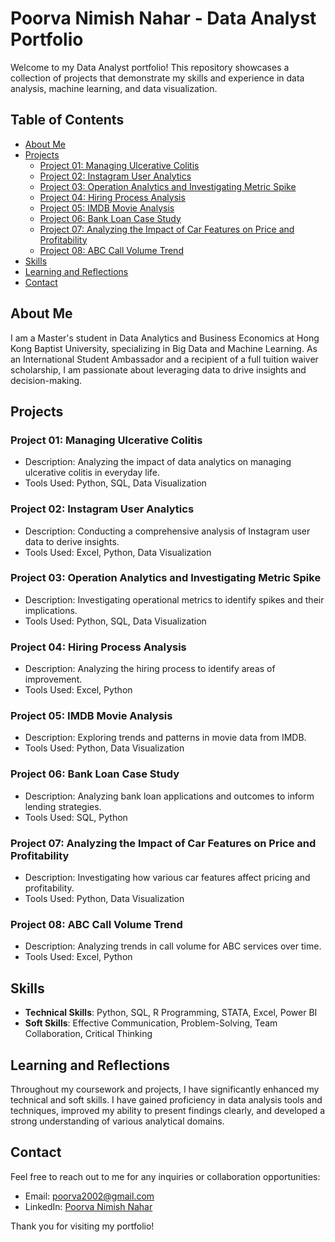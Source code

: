 # Poorva Nimish Nahar - Data Analyst Portfolio

Welcome to my Data Analyst portfolio! This repository showcases a collection of projects that demonstrate my skills and experience in data analysis, machine learning, and data visualization.

## Table of Contents
- [About Me](#about-me)
- [Projects](#projects)
  - [Project 01: Managing Ulcerative Colitis](#project-01-managing-ulcerative-colitis)
  - [Project 02: Instagram User Analytics](#project-02-instagram-user-analytics)
  - [Project 03: Operation Analytics and Investigating Metric Spike](#project-03-operation-analytics-and-investigating-metric-spike)
  - [Project 04: Hiring Process Analysis](#project-04-hiring-process-analysis)
  - [Project 05: IMDB Movie Analysis](#project-05-imdb-movie-analysis)
  - [Project 06: Bank Loan Case Study](#project-06-bank-loan-case-study)
  - [Project 07: Analyzing the Impact of Car Features on Price and Profitability](#project-07-analyzing-the-impact-of-car-features-on-price-and-profitability)
  - [Project 08: ABC Call Volume Trend](#project-08-abc-call-volume-trend)
- [Skills](#skills)
- [Learning and Reflections](#learning-and-reflections)
- [Contact](#contact)

## About Me
I am a Master's student in Data Analytics and Business Economics at Hong Kong Baptist University, specializing in Big Data and Machine Learning. As an International Student Ambassador and a recipient of a full tuition waiver scholarship, I am passionate about leveraging data to drive insights and decision-making.

## Projects

### Project 01: Managing Ulcerative Colitis
- Description: Analyzing the impact of data analytics on managing ulcerative colitis in everyday life.
- Tools Used: Python, SQL, Data Visualization

### Project 02: Instagram User Analytics
- Description: Conducting a comprehensive analysis of Instagram user data to derive insights.
- Tools Used: Excel, Python, Data Visualization

### Project 03: Operation Analytics and Investigating Metric Spike
- Description: Investigating operational metrics to identify spikes and their implications.
- Tools Used: Python, SQL, Data Visualization

### Project 04: Hiring Process Analysis
- Description: Analyzing the hiring process to identify areas of improvement.
- Tools Used: Excel, Python

### Project 05: IMDB Movie Analysis
- Description: Exploring trends and patterns in movie data from IMDB.
- Tools Used: Python, Data Visualization

### Project 06: Bank Loan Case Study
- Description: Analyzing bank loan applications and outcomes to inform lending strategies.
- Tools Used: SQL, Python

### Project 07: Analyzing the Impact of Car Features on Price and Profitability
- Description: Investigating how various car features affect pricing and profitability.
- Tools Used: Python, Data Visualization

### Project 08: ABC Call Volume Trend
- Description: Analyzing trends in call volume for ABC services over time.
- Tools Used: Excel, Python

## Skills
- **Technical Skills**: Python, SQL, R Programming, STATA, Excel, Power BI
- **Soft Skills**: Effective Communication, Problem-Solving, Team Collaboration, Critical Thinking

## Learning and Reflections
Throughout my coursework and projects, I have significantly enhanced my technical and soft skills. I have gained proficiency in data analysis tools and techniques, improved my ability to present findings clearly, and developed a strong understanding of various analytical domains.

## Contact
Feel free to reach out to me for any inquiries or collaboration opportunities:
- Email: poorva2002@gmail.com
- LinkedIn: [Poorva Nimish Nahar](https://www.linkedin.com/in/poorvanimishnahar)

Thank you for visiting my portfolio!
